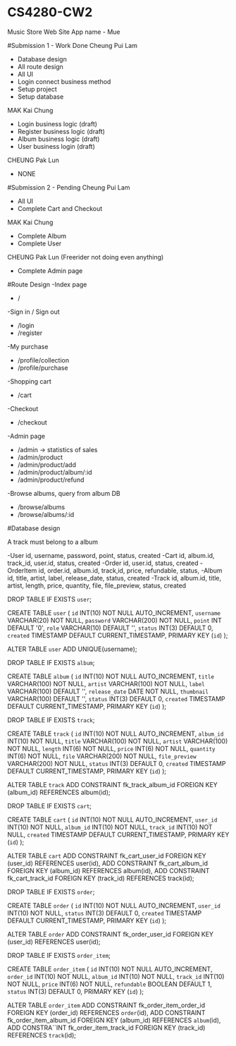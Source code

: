 # CS4280-CW2

Music Store Web Site 
App name - Mue


#Submission 1 - Work Done 
Cheung Pui Lam
- Database design
- All route design
- All UI
- Login connect business method
- Setup project
- Setup database

MAK Kai Chung
- Login business logic (draft)
- Register business logic (draft)
- Album business logic (draft)
- User business login (draft)

CHEUNG Pak Lun
- NONE

#Submission 2 - Pending
Cheung Pui Lam
- All UI
- Complete Cart and Checkout

MAK Kai Chung
- Complete Album
- Complete User

CHEUNG Pak Lun (Freerider not doing even anything)
- Complete Admin page

#Route Design
-Index page
- / 

-Sign in / Sign out
- /login
- /register

-My purchase
- /profile/collection
- /profile/purchase

-Shopping cart
- /cart

-Checkout
- /checkout

-Admin page
- /admin -> statistics of sales
- /admin/product
- /admin/product/add
- /admin/product/album/:id
- /admin/product/refund

-Browse albums, query from album DB
- /browse/albums
- /browse/albums/:id

#Database design

A track must belong to a album

-User
	id, username, password, point, status, created
-Cart
	id, album.id, track_id, user.id, status, created
-Order
	id, user.id, status, created
-OrderItem
	id, order.id,  album.id, track,id, price, refundable, status, 
-Album
	id, title, artist, label, release_date, status, created
-Track
	id, album.id, title, artist, length, price, quantity, file, file_preview, status, created

DROP TABLE IF EXISTS `user`;

CREATE TABLE `user` (
	`id` INT(10) NOT NULL AUTO_INCREMENT,
	`username` VARCHAR(20) NOT NULL,
	`password` VARCHAR(200) NOT NULL,
	`point`  INT DEFAULT '0',
	`role` VARCHAR(10) DEFAULT '',
	`status` INT(3) DEFAULT 0,
	`created` TIMESTAMP  DEFAULT CURRENT_TIMESTAMP,
	PRIMARY KEY (`id`)
);

ALTER TABLE `user` ADD UNIQUE(username);




DROP TABLE IF EXISTS `album`;

CREATE TABLE `album` (
	`id` INT(10) NOT NULL AUTO_INCREMENT,
	`title` VARCHAR(100) NOT NULL,
	`artist` VARCHAR(100) NOT NULL,
	`label` VARCHAR(100) DEFAULT '',
	`release_date` DATE NOT NULL,
	`thumbnail` VARCHAR(100) DEFAULT '',
	`status` INT(3) DEFAULT 0,
	`created` TIMESTAMP DEFAULT CURRENT_TIMESTAMP,
	PRIMARY KEY (`id`)
);

DROP TABLE IF EXISTS `track`;

CREATE TABLE `track` (
	`id` INT(10) NOT NULL AUTO_INCREMENT,
	`album_id` INT(10) NOT NULL,
	`title` VARCHAR(100) NOT NULL,
	`artist` VARCHAR(100) NOT NULL,
	`length` INT(6) NOT NULL,
	`price` INT(6) NOT NULL,
	`quantity` INT(6) NOT NULL,
	`file` VARCHAR(200) NOT NULL,
	`file_preview` VARCHAR(200) NOT NULL,
	`status` INT(3) DEFAULT 0,
	`created` TIMESTAMP DEFAULT CURRENT_TIMESTAMP,
	PRIMARY KEY (`id`)
);

ALTER TABLE `track`
ADD CONSTRAINT fk_track_album_id FOREIGN KEY (album_id) REFERENCES album(id);

DROP TABLE IF EXISTS `cart`;

CREATE TABLE `cart` (
	`id` INT(10) NOT NULL AUTO_INCREMENT,
	`user_id` INT(10) NOT NULL,
	`album_id` INT(10) NOT NULL,
	`track_id` INT(10) NOT NULL,
	`created` TIMESTAMP DEFAULT CURRENT_TIMESTAMP,
	PRIMARY KEY (`id`)
);

ALTER TABLE `cart`
ADD CONSTRAINT fk_cart_user_id FOREIGN KEY (user_id) REFERENCES user(id),
ADD CONSTRAINT fk_cart_album_id FOREIGN KEY (album_id) REFERENCES album(id),
ADD CONSTRAINT fk_cart_track_id FOREIGN KEY (track_id) REFERENCES track(id);

DROP TABLE IF EXISTS `order`;

CREATE TABLE `order` (
	`id` INT(10) NOT NULL AUTO_INCREMENT,
	`user_id` INT(10) NOT NULL,
	`status` INT(3) DEFAULT 0,
	`created` TIMESTAMP DEFAULT CURRENT_TIMESTAMP,
	PRIMARY KEY (`id`)
);

ALTER TABLE `order`
ADD CONSTRAINT fk_order_user_id FOREIGN KEY (user_id) REFERENCES user(id);

DROP TABLE IF EXISTS `order_item`;

CREATE TABLE `order_item` (
	`id` INT(10) NOT NULL AUTO_INCREMENT,
	`order_id` INT(10) NOT NULL,
	`album_id` INT(10) NOT NULL,
	`track_id` INT(10) NOT NULL,
	`price` INT(6) NOT NULL,
	`refundable` BOOLEAN  DEFAULT 1,
	`status` INT(3) DEFAULT 0,
	PRIMARY KEY (`id`)
);

ALTER TABLE `order_item`
ADD CONSTRAINT fk_order_item_order_id FOREIGN KEY (order_id) REFERENCES `order`(id),
ADD CONSTRAINT fk_order_item_album_id FOREIGN KEY (album_id) REFERENCES `album`(id),
ADD CONSTRA``INT fk_order_item_track_id FOREIGN KEY (track_id) REFERENCES `track`(id);
